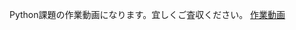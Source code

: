 Python課題の作業動画になります。宜しくご査収ください。
<a href="https://www.loom.com/share/dec0ac3223854a9193ebe64a6c63619a?sid=865a29c6-55b2-4a76-b223-b0ccc57929f5" target="_blank">作業動画</a>
